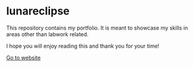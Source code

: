 # lunareclipse

This repository contains my portfolio. It is meant to showcase my skills in areas other than labwork related.

I hope you will enjoy reading this and thank you for your time!

[Go to website](https://lunareclipse.netlify.app/index.html)